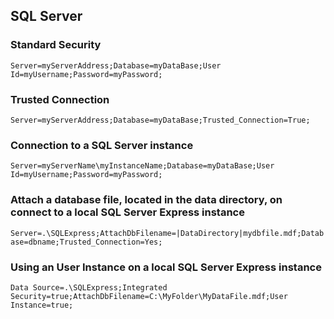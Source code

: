 ## SQL Server
### Standard Security 
`Server=myServerAddress;Database=myDataBase;User Id=myUsername;Password=myPassword;` 
### Trusted Connection
`Server=myServerAddress;Database=myDataBase;Trusted_Connection=True;`
### Connection to a SQL Server instance
`Server=myServerName\myInstanceName;Database=myDataBase;User Id=myUsername;Password=myPassword;`
### Attach a database file, located in the data directory, on connect to a local SQL Server Express instance
`Server=.\SQLExpress;AttachDbFilename=|DataDirectory|mydbfile.mdf;Database=dbname;Trusted_Connection=Yes;`
### Using an User Instance on a local SQL Server Express instance
`Data Source=.\SQLExpress;Integrated Security=true;AttachDbFilename=C:\MyFolder\MyDataFile.mdf;User Instance=true;` 